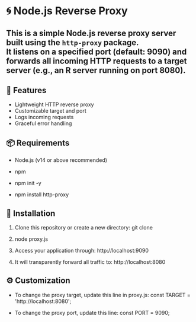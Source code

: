 # 🌀 Node.js Reverse Proxy

This is a simple Node.js reverse proxy server built using the `http-proxy` package.  
It listens on a specified port (default: **9090**) and forwards all incoming HTTP requests to a target server (e.g., an R server running on port **8080**).
---

## 🚀 Features

- Lightweight HTTP reverse proxy
- Customizable target and port
- Logs incoming requests
- Graceful error handling

## 📦 Requirements

- Node.js (v14 or above recommended)
- npm

- npm init -y
- npm install http-proxy

## 📁 Installation

1. Clone this repository or create a new directory:
   git clone <repository-url>

2. node proxy.js
3. Access your application through:
   http://localhost:9090
4. It will transparently forward all traffic to:
   http://localhost:8080

## ⚙️ Customization

- To change the proxy target, update this line in proxy.js:
const TARGET = 'http://localhost:8080';

- To change the proxy port, update this line:
const PORT = 9090;
